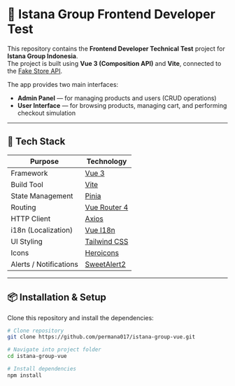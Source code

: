 # 🏰 Istana Group Frontend Developer Test

This repository contains the **Frontend Developer Technical Test** project for **Istana Group Indonesia**.  
The project is built using **Vue 3 (Composition API)** and **Vite**, connected to the [Fake Store API](https://fakestoreapi.com/).

The app provides two main interfaces:
- **Admin Panel** — for managing products and users (CRUD operations)
- **User Interface** — for browsing products, managing cart, and performing checkout simulation

---

## 🚀 Tech Stack

| Purpose | Technology |
|----------|-------------|
| Framework | [Vue 3](https://vuejs.org/) |
| Build Tool | [Vite](https://vitejs.dev/) |
| State Management | [Pinia](https://pinia.vuejs.org/) |
| Routing | [Vue Router 4](https://router.vuejs.org/) |
| HTTP Client | [Axios](https://axios-http.com/) |
| i18n (Localization) | [Vue I18n](https://vue-i18n.intlify.dev/) |
| UI Styling | [Tailwind CSS](https://tailwindcss.com/) |
| Icons | [Heroicons](https://heroicons.com/) |
| Alerts / Notifications | [SweetAlert2](https://sweetalert2.github.io/) |

---

## 📦 Installation & Setup

Clone this repository and install the dependencies:

```bash
# Clone repository
git clone https://github.com/permana017/istana-group-vue.git

# Navigate into project folder
cd istana-group-vue

# Install dependencies
npm install
